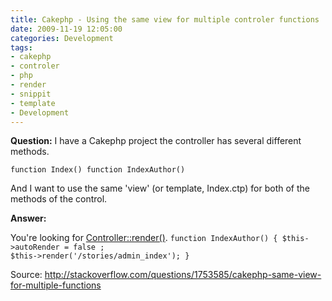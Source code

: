 ```yaml
---
title: Cakephp - Using the same view for multiple controler functions 
date: 2009-11-19 12:05:00
categories: Development
tags: 
- cakephp 
- controler 
- php 
- render 
- snippit 
- template 
- Development
---
```

<strong>Question:</strong>
I have a Cakephp project the controller has several different methods.

<code>function Index()
function IndexAuthor()</code>

And I want to use the same 'view' (or template, Index.ctp) for both of the methods of the control.

<strong>Answer:</strong>

You're looking for <a href="http://book.cakephp.org/view/428/render">Controller::render()</a>.
<code>function IndexAuthor() {
$this-&gt;autoRender = false ;
$this-&gt;render('/stories/admin_index');
}</code>

Source: <a href="http://stackoverflow.com/questions/1753585/cakephp-same-view-for-multiple-functions">http://stackoverflow.com/questions/1753585/cakephp-same-view-for-multiple-functions</a>
